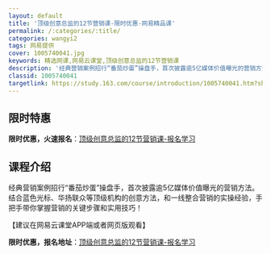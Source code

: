 ```yaml
---
layout: default
title: '顶级创意总监的12节营销课-限时优惠-网易精品课'
permalink: /:categories/:title/
categories: wangyi2
tags: 网易提供
cover: 1005740041.jpg
keywords: 精选网课,网易云课堂,顶级创意总监的12节营销课
description: '经典营销案例招行“番茄炒蛋”操盘手，首次披露逾5亿媒体价值曝光的营销方法。结合蓝色光标、华扬联众等顶级机构的创意方法，和'
classid: 1005740041
targetlink: https://study.163.com/course/introduction/1005740041.htm?share=1&shareId=1025206652&utm_campaign=share&utm_medium=iphoneShare&utm_source=&utm_u=1025206652
---
```


## 限时特惠

**限时优惠，火速报名**：[顶级创意总监的12节营销课-报名学习](https://study.163.com/course/introduction/1005740041.htm?share=1&shareId=1025206652&utm_campaign=share&utm_medium=iphoneShare&utm_source=&utm_u=1025206652)

## 课程介绍

经典营销案例招行“番茄炒蛋”操盘手，首次披露逾5亿媒体价值曝光的营销方法。结合蓝色光标、华扬联众等顶级机构的创意方法，和一线整合营销的实操经验，手把手带你掌握营销的关键步骤和实用技巧！



【建议在网易云课堂APP端或者网页版观看】

**限时优惠，报名地址**：[顶级创意总监的12节营销课-报名学习](https://study.163.com/course/introduction/1005740041.htm?share=1&shareId=1025206652&utm_campaign=share&utm_medium=iphoneShare&utm_source=&utm_u=1025206652)

